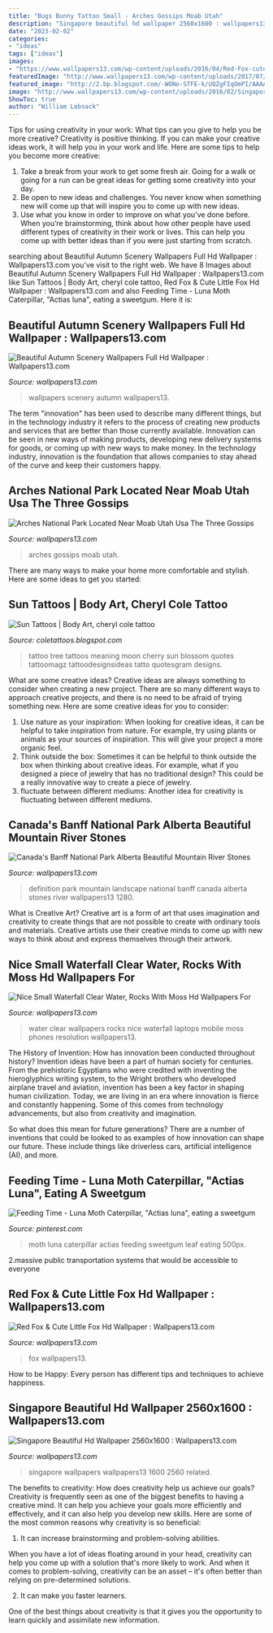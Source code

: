 ```yaml
---
title: "Bugs Bunny Tattoo Small - Arches Gossips Moab Utah"
description: "Singapore beautiful hd wallpaper 2560x1600 : wallpapers13.com"
date: "2023-02-02"
categories:
- "ideas"
tags: ["ideas"]
images:
- "https://www.wallpapers13.com/wp-content/uploads/2016/04/Red-Fox-cute-little-fox-HD-Wallpaper-1920x1080.jpg"
featuredImage: "http://www.wallpapers13.com/wp-content/uploads/2017/07/Canadas-Banff-National-Park-Alberta-Beautiful-mountain-river-stones-landscape-photography-Hd-Wallpaper-high-definition-2048x1280-1920x1200.jpg"
featured_image: "http://2.bp.blogspot.com/-WONo-STFE-k/UQZgFIqOmPI/AAAAAAAAPA4/83h7Nk4Yq9o/s1600/t1_Sun-Tattoos_962.jpg"
image: "http://www.wallpapers13.com/wp-content/uploads/2016/02/Singapore-beautiful-HD-wallpaper-2560x1600-1024x768.jpg"
ShowToc: true
author: "William Lebsack"
---
```



Tips for using creativity in your work: What tips can you give to help you be more creative?
Creativity is positive thinking. If you can make your creative ideas work, it will help you in your work and life. Here are some tips to help you become more creative: 
1. Take a break from your work to get some fresh air. Going for a walk or going for a run can be great ideas for getting some creativity into your day. 
2. Be open to new ideas and challenges. You never know when something new will come up that will inspire you to come up with new ideas. 
3. Use what you know in order to improve on what you’ve done before. When you’re brainstorming, think about how other people have used different types of creativity in their work or lives. This can help you come up with better ideas than if you were just starting from scratch. 

	

		
searching about Beautiful Autumn Scenery Wallpapers Full Hd Wallpaper : Wallpapers13.com you've visit to the right web. We have 8 Images about Beautiful Autumn Scenery Wallpapers Full Hd Wallpaper : Wallpapers13.com like Sun Tattoos | Body Art, cheryl cole tattoo, Red Fox &amp; Cute Little Fox Hd Wallpaper : Wallpapers13.com and also Feeding Time - Luna Moth Caterpillar, &quot;Actias luna&quot;, eating a sweetgum. Here it is:
		
    
## Beautiful Autumn Scenery Wallpapers Full Hd Wallpaper : Wallpapers13.com

<img loading=lazy src="https://www.wallpapers13.com/wp-content/uploads/2015/12/Beautiful-autumn-scenery-wallpapers-full-hd-wallpaper-1600x1200.jpg" onerror="this.onerror=null;this.src='https://tse4.mm.bing.net/th?id=OIP.u34ZFSbJJ9MnXT1o20TUKgHaFj&amp;pid=15.1';" alt="Beautiful Autumn Scenery Wallpapers Full Hd Wallpaper : Wallpapers13.com">

_Source: wallpapers13.com_

>wallpapers scenery autumn wallpapers13. 

	

The term "innovation" has been used to describe many different things, but in the technology industry it refers to the process of creating new products and services that are better than those currently available. Innovation can be seen in new ways of making products, developing new delivery systems for goods, or coming up with new ways to make money. In the technology industry, innovation is the foundation that allows companies to stay ahead of the curve and keep their customers happy.

    
## Arches National Park Located Near Moab Utah Usa The Three Gossips

<img loading=lazy src="https://www.wallpapers13.com/wp-content/uploads/2020/05/Arches-National-Park-located-near-Moab-Utah-USA-The-Three-Gossips.jpg" onerror="this.onerror=null;this.src='https://tse1.mm.bing.net/th?id=OIP.BtrVyE_hLVKqdWQ7cmWT-gHaEo&amp;pid=15.1';" alt="Arches National Park Located Near Moab Utah Usa The Three Gossips">

_Source: wallpapers13.com_

>arches gossips moab utah. 

	

There are many ways to make your home more comfortable and stylish. Here are some ideas to get you started: 

    
## Sun Tattoos | Body Art, Cheryl Cole Tattoo

<img loading=lazy src="http://2.bp.blogspot.com/-WONo-STFE-k/UQZgFIqOmPI/AAAAAAAAPA4/83h7Nk4Yq9o/s1600/t1_Sun-Tattoos_962.jpg" onerror="this.onerror=null;this.src='https://tse2.mm.bing.net/th?id=OIP.QEDEUOcDIWMjFPxCjpk-1wHaJ3&amp;pid=15.1';" alt="Sun Tattoos | Body Art, cheryl cole tattoo">

_Source: coletattoos.blogspot.com_

>tattoo tree tattoos meaning moon cherry sun blossom quotes tattoomagz tattoodesignsideas tatto quotesgram designs. 

	

What are some creative ideas?
Creative ideas are always something to consider when creating a new project. There are so many different ways to approach creative projects, and there is no need to be afraid of trying something new. Here are some creative ideas for you to consider: 
1. Use nature as your inspiration: When looking for creative ideas, it can be helpful to take inspiration from nature. For example, try using plants or animals as your sources of inspiration. This will give your project a more organic feel. 
2. Think outside the box: Sometimes it can be helpful to think outside the box when thinking about creative ideas. For example, what if you designed a piece of jewelry that has no traditional design? This could be a really innovative way to create a piece of jewelry. 
3. fluctuate between different mediums: Another idea for creativity is fluctuating between different mediums.

    
## Canada&#039;s Banff National Park Alberta Beautiful Mountain River Stones

<img loading=lazy src="http://www.wallpapers13.com/wp-content/uploads/2017/07/Canadas-Banff-National-Park-Alberta-Beautiful-mountain-river-stones-landscape-photography-Hd-Wallpaper-high-definition-2048x1280-1920x1200.jpg" onerror="this.onerror=null;this.src='https://tse4.mm.bing.net/th?id=OIP.p2P9mgObAhvmrFMBd96rVQHaEo&amp;pid=15.1';" alt="Canada&#039;s Banff National Park Alberta Beautiful Mountain River Stones">

_Source: wallpapers13.com_

>definition park mountain landscape national banff canada alberta stones river wallpapers13 1280. 

	

What is Creative Art?
Creative art is a form of art that uses imagination and creativity to create things that are not possible to create with ordinary tools and materials. Creative artists use their creative minds to come up with new ways to think about and express themselves through their artwork.

    
## Nice Small Waterfall Clear Water, Rocks With Moss Hd Wallpapers For

<img loading=lazy src="https://www.wallpapers13.com/wp-content/uploads/2016/04/Nice-small-waterfall-clear-water-rocks-with-moss-HD-Wallpapers-for-mobile-phones-and-laptops.jpg" onerror="this.onerror=null;this.src='https://tse1.mm.bing.net/th?id=OIP.EOaAsY4YYugcdTEPi2O3iwEsC7&amp;pid=15.1';" alt="Nice Small Waterfall Clear Water, Rocks With Moss Hd Wallpapers For">

_Source: wallpapers13.com_

>water clear wallpapers rocks nice waterfall laptops mobile moss phones resolution wallpapers13. 

	

The History of Invention: How has innovation been conducted throughout history?
Invention ideas have been a part of human society for centuries. From the prehistoric Egyptians who were credited with inventing the hieroglyphics writing system, to the Wright brothers who developed airplane travel and aviation, invention has been a key factor in shaping human civilization. 
Today, we are living in an era where innovation is fierce and constantly happening. Some of this comes from technology advancements, but also from creativity and imagination. 

So what does this mean for future generations? There are a number of inventions that could be looked to as examples of how innovation can shape our future. These include things like driverless cars, artificial intelligence (AI), and more.

    
## Feeding Time - Luna Moth Caterpillar, &quot;Actias Luna&quot;, Eating A Sweetgum

<img loading=lazy src="https://i.pinimg.com/736x/c8/31/1c/c8311cdd13ea293214c00c0341a82cb5.jpg" onerror="this.onerror=null;this.src='https://tse2.mm.bing.net/th?id=OIP.9xRgfC8B7_Xrr5REaW-xIQHaKw&amp;pid=15.1';" alt="Feeding Time - Luna Moth Caterpillar, &quot;Actias luna&quot;, eating a sweetgum">

_Source: pinterest.com_

>moth luna caterpillar actias feeding sweetgum leaf eating 500px. 

	

2.massive public transportation systems that would be accessible to everyone

    
## Red Fox &amp; Cute Little Fox Hd Wallpaper : Wallpapers13.com

<img loading=lazy src="https://www.wallpapers13.com/wp-content/uploads/2016/04/Red-Fox-cute-little-fox-HD-Wallpaper-1920x1080.jpg" onerror="this.onerror=null;this.src='https://tse4.mm.bing.net/th?id=OIP.DjM9rQZQYdNrWoyjRrrS2QHaEK&amp;pid=15.1';" alt="Red Fox &amp; Cute Little Fox Hd Wallpaper : Wallpapers13.com">

_Source: wallpapers13.com_

>fox wallpapers13. 

	

How to be Happy: Every person has different tips and techniques to achieve happiness.
 

    
## Singapore Beautiful Hd Wallpaper 2560x1600 : Wallpapers13.com

<img loading=lazy src="http://www.wallpapers13.com/wp-content/uploads/2016/02/Singapore-beautiful-HD-wallpaper-2560x1600-1024x768.jpg" onerror="this.onerror=null;this.src='https://tse3.mm.bing.net/th?id=OIP.62Q5udp-2rBbI8SXAva1XQHaFj&amp;pid=15.1';" alt="Singapore Beautiful Hd Wallpaper 2560x1600 : Wallpapers13.com">

_Source: wallpapers13.com_

>singapore wallpapers wallpapers13 1600 2560 related. 

	

The benefits to creativity: How does creativity help us achieve our goals?
Creativity is frequently seen as one of the biggest benefits to having a creative mind. It can help you achieve your goals more efficiently and effectively, and it can also help you develop new skills. Here are some of the most common reasons why creativity is so beneficial: 
1. It can increase brainstorming and problem-solving abilities.

When you have a lot of ideas floating around in your head, creativity can help you come up with a solution that's more likely to work. And when it comes to problem-solving, creativity can be an asset – it's often better than relying on pre-determined solutions. 

2. It can make you faster learners.

One of the best things about creativity is that it gives you the opportunity to learn quickly and assimilate new information.

